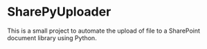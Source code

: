 # SharePyUploader
This is a small project to automate the upload of file to a SharePoint document library using Python. 
